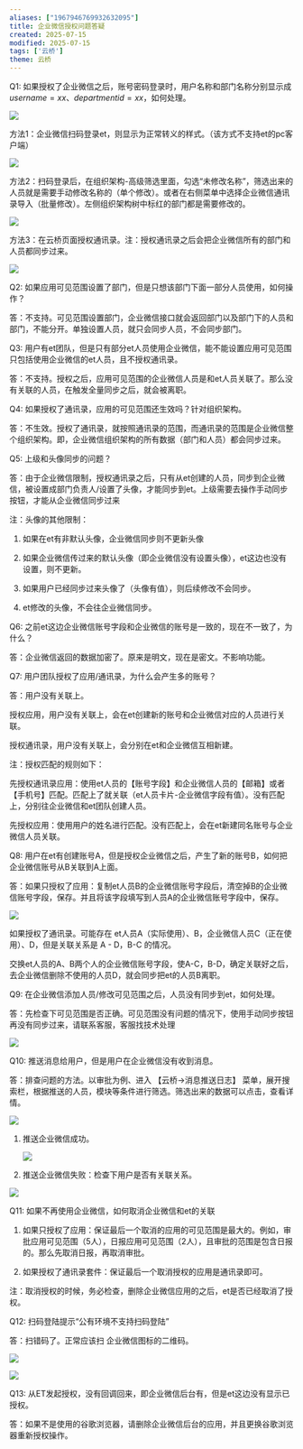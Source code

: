 ```yaml
---
aliases: ["1967946769932632095"]
title: 企业微信授权问题答疑
created: 2025-07-15
modified: 2025-07-15
tags: ['云桥']
theme: 云桥
---
```


Q1: 如果授权了企业微信之后，账号密码登录时，用户名称和部门名称分别显示成$username=xx$、$departmentid=xx$，如何处理。

![](bf99e546808fac9e72bc9c724d0d997a.jpg)

方法1：企业微信扫码登录et，则显示为正常转义的样式。（该方式不支持et的pc客户端）

![](9f67d956516311af516e76ced5f439fd.jpg)

方法2：扫码登录后，在组织架构-高级筛选里面，勾选“未修改名称”，筛选出来的人员就是需要手动修改名称的（单个修改）。或者在右侧菜单中选择企业微信通讯录导入（批量修改）。左侧组织架构树中标红的部门都是需要修改的。

![](f51c9f50cc3b32a7ac06a0d12f16ce8f.jpg)

方法3：在云桥页面授权通讯录。注：授权通讯录之后会把企业微信所有的部门和人员都同步过来。

![](c9ed6cb9ecf50e147196bd8b833eeed5.jpg)

Q2: 如果应用可见范围设置了部门，但是只想该部门下面一部分人员使用，如何操作？

答：不支持。可见范围设置部门，企业微信接口就会返回部门以及部门下的人员和部门，不能分开。单独设置人员，就只会同步人员，不会同步部门。

Q3: 用户有et团队，但是只有部分et人员使用企业微信，能不能设置应用可见范围只包括使用企业微信的et人员，且不授权通讯录。

答：不支持。授权之后，应用可见范围的企业微信人员是和et人员关联了。那么没有关联的人员，在触发全量同步之后，就会被离职。

Q4: 如果授权了通讯录，应用的可见范围还生效吗？针对组织架构。

答：不生效。授权了通讯录，就按照通讯录的范围，而通讯录的范围是企业微信整个组织架构。即，企业微信组织架构的所有数据（部门和人员）都会同步过来。

Q5: 上级和头像同步的问题？

答：由于企业微信限制，授权通讯录之后，只有从et创建的人员，同步到企业微信，被设置成部门负责人/设置了头像，才能同步到et。上级需要去操作手动同步按钮，才能从企业微信同步过来

注：头像的其他限制：

1. 如果在et有非默认头像，企业微信同步则不更新头像

2. 如果企业微信传过来的默认头像（即企业微信没有设置头像），et这边也没有设置，则不更新。

3. 如果用户已经同步过来头像了（头像有值），则后续修改不会同步。

4. et修改的头像，不会往企业微信同步。

Q6: 之前et这边企业微信账号字段和企业微信的账号是一致的，现在不一致了，为什么？

答：企业微信返回的数据加密了。原来是明文，现在是密文。不影响功能。

Q7: 用户团队授权了应用/通讯录，为什么会产生多的账号？

答：用户没有关联上。

授权应用，用户没有关联上，会在et创建新的账号和企业微信对应的人员进行关联。

授权通讯录，用户没有关联上，会分别在et和企业微信互相新建。

注：授权匹配的规则如下：

先授权通讯录应用：使用et人员的【账号字段】和企业微信人员的【邮箱】或者【手机号】匹配。匹配上了就关联（et人员卡片-企业微信字段有值）。没有匹配上，分别往企业微信和et团队创建人员。

先授权应用：使用用户的姓名进行匹配。没有匹配上，会在et新建同名账号与企业微信人员关联。

Q8: 用户在et有创建账号A，但是授权企业微信之后，产生了新的账号B，如何把企业微信账号从B关联到A上面。

答：如果只授权了应用：复制et人员B的企业微信账号字段后，清空掉B的企业微信账号字段，保存。并且将该字段填写到人员A的企业微信账号字段中，保存。

![](3ee6ef9dbf4f73d1b1e14949d9bcb9ed.jpg)

如果授权了通讯录。可能存在 et人员A（实际使用）、B，企业微信人员C（正在使用）、D，但是关联关系是 A - D，B-C 的情况。

交换et人员的A、B两个人的企业微信账号字段，使A-C，B-D，确定关联好之后，去企业微信删除不使用的人员D，就会同步把et的人员B离职。

Q9: 在企业微信添加人员/修改可见范围之后，人员没有同步到et，如何处理。

答：先检查下可见范围是否正确。可见范围没有问题的情况下，使用手动同步按钮再没有同步过来，请联系客服，客服找技术处理

![](217436d8ea1dc834f370f12f9d562313.jpg)

Q10: 推送消息给用户，但是用户在企业微信没有收到消息。

答：排查问题的方法。以审批为例、进入 【云桥->消息推送日志】 菜单，展开搜索栏，根据推送的人员，模块等条件进行筛选。筛选出来的数据可以点击，查看详情。

![](991539595728cd7c170575ff9900531a.jpg)

1. 推送企业微信成功。

   ![](dfde3dd9f08588b34c013b3428df28e7.jpg)

2. 推送企业微信失败：检查下用户是否有关联关系。

![](884270f346cf564e0157d7cee437d627.jpg)

Q11: 如果不再使用企业微信，如何取消企业微信和et的关联

1. 如果只授权了应用：保证最后一个取消的应用的可见范围是最大的。例如，审批应用可见范围（5人），日报应用可见范围（2人），且审批的范围是包含日报的。那么先取消日报，再取消审批。

2. 如果授权了通讯录套件：保证最后一个取消授权的应用是通讯录即可。

注：取消授权的时候，务必检查，删除企业微信应用的之后，et是否已经取消了授权。

Q12: 扫码登陆提示“公有环境不支持扫码登陆”

答：扫错码了。正常应该扫 企业微信图标的二维码。

![](0df8e7168440cd71d2d4ce57a760f728.jpg)

![](778cd5dc26c5b51c27e64c8bc8fa7bb1.jpg)

Q13: 从ET发起授权，没有回调回来，即企业微信后台有，但是et这边没有显示已授权。

答：如果不是使用的谷歌浏览器，请删除企业微信后台的应用，并且更换谷歌浏览器重新授权操作。